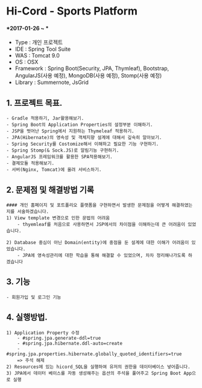 # Hi-Cord - Sports Platform 

#### *2017-01-26 ~ *  

- Type : 개인 프로젝트
- IDE : Spring Tool Suite
- WAS : Tomcat 9.0
- OS : OSX  
- Framework : Spring Boot(Security, JPA, Thymleaf), Bootstrap, AngularJS(사용 예정),  MongoDB(사용 예정), Stomp(사용 예정)
- Library : Summernote, JsGrid


## 1. 프로젝트 목표.
	- Gradle 적용하기, Jar활용해보기.
	- Spring Boot의 Application Properties의 설정부분 이해하기.
	- JSP을 벗어난 Spring에서 지원하는 Thymeleaf 적용하기.
	- JPA(Hibernate)의 영속성 및 객체지향 설계에 대해서 깊숙히 알아보기.
	- Spring Security를 Costomize해서 이해하고 필요한 기능 구현하기.
	- Spring Stomp(& Sock.JS)로 알림기능 구현하기.
	- AngularJS 프레임워크를 활용한 SPA적용해보기.
	- 결제모듈 적용해보기.
	- 서버(Nginx, Tomcat)에 올려 서비스하기.

## 2. 문제점 및 해결방법 기록  
	#### 개인 홈페이지 및 포트폴리오 플랫폼을 구현하면서 발생한 문제점을 어떻게 해결하였는지를 서술하겠습니다. 
	1) View template 변경으로 인한 문법의 어려움
		- thyemleaf를 처음으로 사용하면서 JSP에서의 차이점을 이해하는데 큰 어려움이 있었습니다.

	2) Database 중심이 아닌 Domain(entity)에 중점을 둔 설계에 대한 이해가 어려움이 있었습니다.
		- JPA에 영속성관리에 대한 학습을 통해 해결할 수 있었으며, 차차 정리해나가도록 하겠습니다

## 3. 기능
	- 회원가입 및 로그인 기능


## 4. 실행방법.
	1) Application Property 수정 
		- #spring.jpa.generate-ddl=true
		- #spring.jpa.hibernate.ddl-auto=create
		- #spring.jpa.properties.hibernate.globally_quoted_identifiers=true
		=> 주석 해제
	2) Resources에 있는 hicord_SQL을 실행하여 유저의 권한을 데이터베이스 넣어줍니다.
	3) JPA에서 데이터 베이스를 자동 생성해주는 옵션의 주석을 풀어주고 Spring Boot App으로 실행
